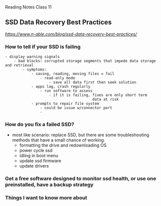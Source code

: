 Reading Notes
Class 11




## SSD Data Recovery Best Practices
*https://www.n-able.com/blog/ssd-data-recovery-best-practices/*


### How to tell if your SSD is failing
    - display warning signals
        - bad blocks: corrupted storage segments that impede data storage and retrieval
            - symptoms: 
                - saving, reading, moving files = fail  
                    - read-only mode
                        - save all data first then seek solution
                - apps lag, crash regularly 
                    - run software to assess
                        - if it is failing, fixes are only short term
                                            data at risk
                - prompts to repair file system
                    - could be issue w/connector port
                    - 
### How do you fix a failed SSD?

- most like scenario: replace SSD, but there are some troubleshooting methods that have a small chance of working. 
    - formatting the drive and redownloading OS
    - power cycle ssd
    - idling in boot menu
    - update ssd firmware
    - update drivers

### Get a free software designed to monitor ssd health, or use one preinstalled, have a backup strategy

    
### Things I want to know more about



